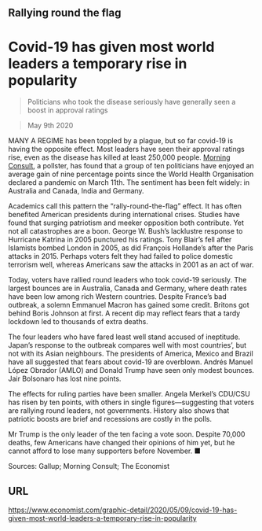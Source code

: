 ## Rallying round the flag

# Covid-19 has given most world leaders a temporary rise in popularity

> Politicians who took the disease seriously have generally seen a boost in approval ratings

> May 9th 2020

MANY A REGIME has been toppled by a plague, but so far covid-19 is having the opposite effect. Most leaders have seen their approval ratings rise, even as the disease has killed at least 250,000 people. [Morning Consult](https://www.economist.com/https://morningconsult.com/form/coronavirus-outbreak-tracker/#section-70), a pollster, has found that a group of ten politicians have enjoyed an average gain of nine percentage points since the World Health Organisation declared a pandemic on March 11th. The sentiment has been felt widely: in Australia and Canada, India and Germany.

Academics call this pattern the “rally-round-the-flag” effect. It has often benefited American presidents during international crises. Studies have found that surging patriotism and meeker opposition both contribute. Yet not all catastrophes are a boon. George W. Bush’s lacklustre response to Hurricane Katrina in 2005 punctured his ratings. Tony Blair’s fell after Islamists bombed London in 2005, as did François Hollande’s after the Paris attacks in 2015. Perhaps voters felt they had failed to police domestic terrorism well, whereas Americans saw the attacks in 2001 as an act of war.

Today, voters have rallied round leaders who took covid-19 seriously. The largest bounces are in Australia, Canada and Germany, where death rates have been low among rich Western countries. Despite France’s bad outbreak, a solemn Emmanuel Macron has gained some credit. Britons got behind Boris Johnson at first. A recent dip may reflect fears that a tardy lockdown led to thousands of extra deaths.

The four leaders who have fared least well stand accused of ineptitude. Japan’s response to the outbreak compares well with most countries’, but not with its Asian neighbours. The presidents of America, Mexico and Brazil have all suggested that fears about covid-19 are overblown. Andrés Manuel López Obrador (AMLO) and Donald Trump have seen only modest bounces. Jair Bolsonaro has lost nine points.

The effects for ruling parties have been smaller. Angela Merkel’s CDU/CSU has risen by ten points, with others in single figures—suggesting that voters are rallying round leaders, not governments. History also shows that patriotic boosts are brief and recessions are costly in the polls.

Mr Trump is the only leader of the ten facing a vote soon. Despite 70,000 deaths, few Americans have changed their opinions of him yet, but he cannot afford to lose many supporters before November. ■

Sources: Gallup; Morning Consult; The Economist

## URL

https://www.economist.com/graphic-detail/2020/05/09/covid-19-has-given-most-world-leaders-a-temporary-rise-in-popularity
